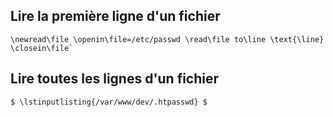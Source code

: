 ## Lire la première ligne d'un fichier
```
\newread\file \openin\file=/etc/passwd \read\file to\line \text{\line} \closein\file`
```

## Lire toutes les lignes d'un fichier
```
$ \lstinputlisting{/var/www/dev/.htpasswd} $
```